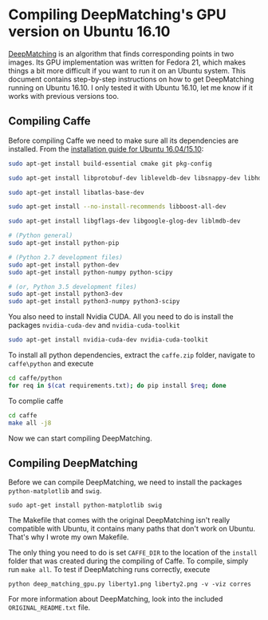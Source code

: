 # Compiling DeepMatching's GPU version on Ubuntu 16.10
[DeepMatching](http://lear.inrialpes.fr/src/deepmatching/) is an algorithm that finds corresponding points in two images. Its GPU implementation was written for Fedora 21, which makes things a bit more difficult if you want to run it on an Ubuntu system. This document contains step-by-step instructions on how to get DeepMatching running on Ubuntu 16.10. I only tested it with Ubuntu 16.10, let me know if it works with previous versions too.


## Compiling Caffe
Before compiling Caffe we need to make sure all its dependencies are installed. From the [installation guide for Ubuntu 16.04/15.10](https://github.com/BVLC/caffe/wiki/Ubuntu-16.04-or-15.10-Installation-Guide):
```sh
sudo apt-get install build-essential cmake git pkg-config

sudo apt-get install libprotobuf-dev libleveldb-dev libsnappy-dev libhdf5-serial-dev protobuf-compiler

sudo apt-get install libatlas-base-dev

sudo apt-get install --no-install-recommends libboost-all-dev

sudo apt-get install libgflags-dev libgoogle-glog-dev liblmdb-dev

# (Python general)
sudo apt-get install python-pip

# (Python 2.7 development files)
sudo apt-get install python-dev
sudo apt-get install python-numpy python-scipy

# (or, Python 3.5 development files)
sudo apt-get install python3-dev
sudo apt-get install python3-numpy python3-scipy
```
You also need to install Nvidia CUDA. All you need to do is install the packages `nvidia-cuda-dev` and `nvidia-cuda-toolkit`
```sh
sudo apt-get install nvidia-cuda-dev nvidia-cuda-toolkit
```
To install all python dependencies, extract the `caffe.zip` folder, navigate to `caffe\python` and execute
```sh
cd caffe/python
for req in $(cat requirements.txt); do pip install $req; done
```
To complie caffe
```sh
cd caffe
make all -j8
```
Now we can start compiling DeepMatching.
## Compiling DeepMatching
Before we can compile DeepMatching, we need to install the packages `python-matplotlib` and `swig`.
```
sudo apt-get install python-matplotlib swig
```
The Makefile that comes with the original DeepMatching isn't really compatible with Ubuntu, it contains many paths that don't work on Ubuntu. That's why I wrote my own Makefile.

The only thing you need to do is set `CAFFE_DIR` to the location of the `install` folder that was created during the compiling of Caffe. To compile, simply run `make all`. To test if DeepMatching runs correctly, execute
```
python deep_matching_gpu.py liberty1.png liberty2.png -v -viz corres
```
For more information about DeepMatching, look into the included `ORIGINAL_README.txt` file.
